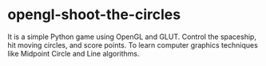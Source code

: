 # opengl-shoot-the-circles
It is a simple Python game using OpenGL and GLUT. Control the  spaceship, hit moving circles, and score points. To learn computer graphics techniques like Midpoint Circle and Line algorithms.
